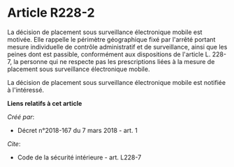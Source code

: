 # Article R228-2

La décision de placement sous surveillance électronique mobile est motivée. Elle rappelle le périmètre géographique fixé par
l'arrêté portant mesure individuelle de contrôle administratif et de surveillance, ainsi que les peines dont est passible,
conformément aux dispositions de l'article L. 228-7, la personne qui ne respecte pas les prescriptions liées à la mesure de
placement sous surveillance électronique mobile. 

La décision de placement sous surveillance électronique mobile est notifiée à l'intéressé.

**Liens relatifs à cet article**

_Créé par_:

  - Décret n°2018-167 du 7 mars 2018 - art. 1

_Cite_:

  - Code de la sécurité intérieure - art. L228-7
